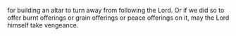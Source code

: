 for building an altar to turn away from following the Lord. Or if we did so to offer burnt offerings or grain offerings or peace offerings on it, may the Lord himself take vengeance.
